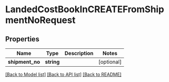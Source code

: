 # LandedCostBookInCREATEFromShipmentNoRequest

## Properties
Name | Type | Description | Notes
------------ | ------------- | ------------- | -------------
**shipment_no** | **string** |  | [optional] 

[[Back to Model list]](../README.md#documentation-for-models) [[Back to API list]](../README.md#documentation-for-api-endpoints) [[Back to README]](../README.md)


